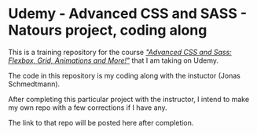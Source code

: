 # Udemy - Advanced CSS and SASS - Natours project, coding along

This is a training repository for the course [*"Advanced CSS and Sass: Flexbox, Grid, Animations and More!"*](https://www.udemy.com/course/advanced-css-and-sass/) that I am taking on Udemy.

The code in this repository is my coding along with the instuctor (Jonas Schmedtmann). 

After completing this particular project with the instructor, I intend to make my own repo with a few corrections if I have any.

The link to that repo will be posted here after completion.
